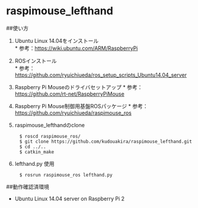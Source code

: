 # raspimouse_lefthand

##使い方
  1. Ubuntu Linux 14.04をインストール  
    * 参考：https://wiki.ubuntu.com/ARM/RaspberryPi  
  2. ROSインストール  
    * 参考：https://github.com/ryuichiueda/ros_setup_scripts_Ubuntu14.04_server  
  3. Raspberry Pi Mouseのドライバセットアップ
    * 参考：https://github.com/rt-net/RaspberryPiMouse
  4. Raspberry Pi Mouse制御用基盤ROSパッケージ
    * 参考：https://github.com/ryuichiueda/raspimouse_ros
  
  5. raspimouse_lefthandのclone  
~~~~
     $ roscd raspimouse_ros/  
     $ git clone https://github.com/kudouakira/raspimouse_lefthand.git  
     $ cd ../..  
     $ catkin_make
~~~~  

  6. lefthand.py 使用  
~~~~
     $ rosrun raspimouse_ros lefthand.py
~~~~

##動作確認済環境  
  * Ubuntu Linux 14.04 server on Raspberry Pi 2
